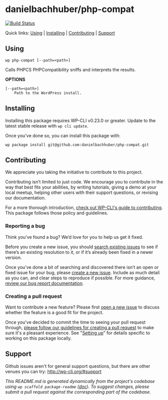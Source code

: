 danielbachhuber/php-compat
==========================



[![Build Status](https://travis-ci.org/danielbachhuber/php-compat.svg?branch=master)](https://travis-ci.org/danielbachhuber/php-compat)

Quick links: [Using](#using) | [Installing](#installing) | [Contributing](#contributing) | [Support](#support)

## Using

~~~
wp php-compat [--path=<path>]
~~~

Calls PHPCS PHPCompatibility sniffs and interprets the results.

**OPTIONS**

	[--path=<path>]
		Path to the WordPress install.

## Installing

Installing this package requires WP-CLI v0.23.0 or greater. Update to the latest stable release with `wp cli update`.

Once you've done so, you can install this package with:

    wp package install git@github.com:danielbachhuber/php-compat.git

## Contributing

We appreciate you taking the initiative to contribute to this project.

Contributing isn’t limited to just code. We encourage you to contribute in the way that best fits your abilities, by writing tutorials, giving a demo at your local meetup, helping other users with their support questions, or revising our documentation.

For a more thorough introduction, [check out WP-CLI's guide to contributing](https://make.wordpress.org/cli/handbook/contributing/). This package follows those policy and guidelines.

### Reporting a bug

Think you’ve found a bug? We’d love for you to help us get it fixed.

Before you create a new issue, you should [search existing issues](https://github.com/danielbachhuber/php-compat/issues?q=label%3Abug%20) to see if there’s an existing resolution to it, or if it’s already been fixed in a newer version.

Once you’ve done a bit of searching and discovered there isn’t an open or fixed issue for your bug, please [create a new issue](https://github.com/danielbachhuber/php-compat/issues/new). Include as much detail as you can, and clear steps to reproduce if possible. For more guidance, [review our bug report documentation](https://make.wordpress.org/cli/handbook/bug-reports/).

### Creating a pull request

Want to contribute a new feature? Please first [open a new issue](https://github.com/danielbachhuber/php-compat/issues/new) to discuss whether the feature is a good fit for the project.

Once you've decided to commit the time to seeing your pull request through, [please follow our guidelines for creating a pull request](https://make.wordpress.org/cli/handbook/pull-requests/) to make sure it's a pleasant experience. See "[Setting up](https://make.wordpress.org/cli/handbook/pull-requests/#setting-up)" for details specific to working on this package locally.

## Support

Github issues aren't for general support questions, but there are other venues you can try: http://wp-cli.org/#support


*This README.md is generated dynamically from the project's codebase using `wp scaffold package-readme` ([doc](https://github.com/wp-cli/scaffold-package-command#wp-scaffold-package-readme)). To suggest changes, please submit a pull request against the corresponding part of the codebase.*

